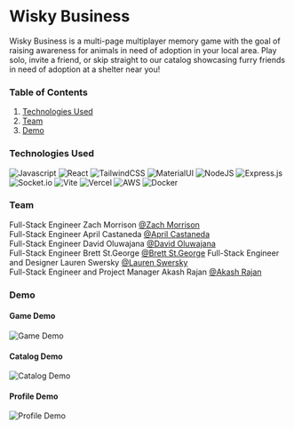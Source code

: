 # Wisky Business

Wisky Business is a multi-page multiplayer memory game with the goal of raising awareness for animals in need of adoption in your local area. Play solo, invite a friend, or skip straight to our catalog showcasing furry friends in need of adoption at a shelter near you!

### Table of Contents

1. [Technologies Used](#technologies-used)
2. [Team](#team)
3. [Demo](#demo)

### Technologies Used

![Javascript](https://img.shields.io/badge/JavaScript-323330?style=for-the-badge&logo=javascript&logoColor=F7DF1E) ![React](https://img.shields.io/badge/react-%2320232a.svg?style=for-the-badge&logo=react&logoColor=%2361DAFB) ![TailwindCSS](https://img.shields.io/badge/tailwindcss-%2338B2AC.svg?style=for-the-badge&logo=tailwind-css&logoColor=white) ![MaterialUI](https://img.shields.io/badge/Material%20UI-007FFF?style=for-the-badge&logo=mui&logoColor=white) ![NodeJS](https://img.shields.io/badge/node.js-6DA55F?style=for-the-badge&logo=node.js&logoColor=white) ![Express.js](https://img.shields.io/badge/express.js-%23404d59.svg?style=for-the-badge&logo=express&logoColor=%2361DAFB) ![Socket.io](https://img.shields.io/badge/Socket.io-black?style=for-the-badge&logo=socket.io&badgeColor=010101) ![Vite](	https://img.shields.io/badge/Vite-B73BFE?style=for-the-badge&logo=vite&logoColor=FFD62E) ![Vercel](https://img.shields.io/badge/Vercel-000000?style=for-the-badge&logo=vercel&logoColor=white) ![AWS](https://img.shields.io/badge/Amazon_AWS-FF9900?style=for-the-badge&logo=amazonaws&logoColor=white) ![Docker](https://img.shields.io/badge/Docker-2CA5E0?style=for-the-badge&logo=docker&logoColor=white)

### Team

Full-Stack Engineer Zach Morrison [@Zach Morrison](https://github.com/zach-morrison)  
Full-Stack Engineer April Castaneda [@April Castaneda](https://github.com/AprilMay812)  
Full-Stack Engineer David Oluwajana [@David Oluwajana](https://github.com/davetwo7)  
Full-Stack Engineer Brett St.George [@Brett St.George](https://github.com/bstgeorge)
Full-Stack Engineer and Designer Lauren Swersky [@Lauren Swersky](https://github.com/swersk)  
Full-Stack Engineer and Project Manager Akash Rajan [@Akash Rajan](https://github.com/akashrdev)  

### Demo

#### Game Demo
![Game Demo](https://github.com/AlphaCentauriSpark/WiskyBusiness/assets/96401063/0af998a5-e2b9-4db1-9594-48d8b16f0132)

#### Catalog Demo
![Catalog Demo](https://github.com/AlphaCentauriSpark/WiskyBusiness/assets/96401063/3ca46cd9-54e8-4cb5-8415-a7ac86cf3a7d)

#### Profile Demo
![Profile Demo](https://github.com/AlphaCentauriSpark/WiskyBusiness/assets/96401063/2ddec714-a228-412d-840e-38789564f121)

